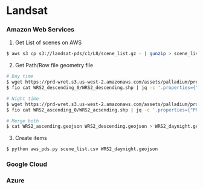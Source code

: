 
# Landsat

### Amazon Web Services

1. Get List of scenes on AWS

```bash
$ aws s3 cp s3://landsat-pds/c1/L8/scene_list.gz - | gunzip > scene_list.csv
```

2. Get Path/Row file geometry file

```bash
# Day time
$ wget https://prd-wret.s3.us-west-2.amazonaws.com/assets/palladium/production/s3fs-public/atoms/files/WRS2_descending_0.zip
$ fio cat WRS2_descending_0/WRS2_descending.shp | jq -c '.properties={"PR": .properties.PR, "PATH": .properties.PATH, "ROW": .properties.ROW, "PERIOD": "DAY"}' > WRS2_descending.geojson

# Night time
$ wget https://prd-wret.s3.us-west-2.amazonaws.com/assets/palladium/production/s3fs-public/atoms/files/WRS2_ascending_0.zip
$ fio cat WRS2_ascending_0/WRS2_acsending.shp | jq -c '.properties={"PR": .properties.PR, "PATH": .properties.PATH, "ROW": .properties.ROW, "PERIOD": "NIGHT"}' > WRS2_ascending.geojson

# Merge both
$ cat WRS2_ascending.geojson WRS2_descending.geojson > WRS2_daynight.geojson
```


3. Create items

```
$ python aws_pds.py scene_list.csv WRS2_daynight.geojson
```

### Google Cloud


### Azure
